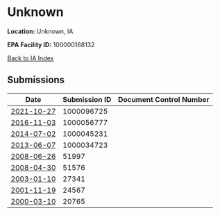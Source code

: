 # Unknown

**Location:** Unknown, IA

**EPA Facility ID:** 100000168132

[Back to IA Index](../../index.md)

## Submissions

| Date | Submission ID | Document Control Number |
|------|--------------|-------------------------|
| [2021-10-27](submissions/1000096725.md) | 1000096725 |  |
| [2016-11-03](submissions/1000056777.md) | 1000056777 |  |
| [2014-07-02](submissions/1000045231.md) | 1000045231 |  |
| [2013-06-07](submissions/1000034723.md) | 1000034723 |  |
| [2008-06-26](submissions/51997.md) | 51997 |  |
| [2008-04-30](submissions/51576.md) | 51576 |  |
| [2003-01-10](submissions/27341.md) | 27341 |  |
| [2001-11-19](submissions/24567.md) | 24567 |  |
| [2000-03-10](submissions/20765.md) | 20765 |  |

